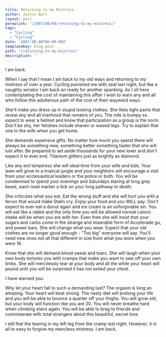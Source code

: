 ```yaml
---
title: Returning to my Mistress
author: Justin Ball
layout: post
permalink: "/2007/08/08/returning-to-my-mistress/"
tags:
  - "Cycling"
  - "Cycling"
date: '2007-08-08T06:00:00Z'
templateKey: blog-post
path: "/returning-to-my-mistress"
description: ''
---
```


I am back.

When I say that I mean I am back to my old ways and returning to my mistress of over a year. Cycling punished me with zeal last night, but like a naughty senator I am back an ready for another spanking. As I sit here contemplating the cost of maintaining this affair I wish to warn any and all who follow this adulterous path of the cost of their wayward ways.

She'll make you dress up in stupid looking clothes. She likes tight pants that reveal any and all manhood that remains of you. The ride is bumpy so expect to wear a helmet and know that participation as a group is the norm. Don't be shy, her fetishes include shaven or waxed legs. Try to explain that one to the wife when you get home.

She demands expensive gifts. No matter how much you spend there will always be something new, something better something faster that she will lust after. Be prepared to set aside thousands for your new lover and don't expect it to ever end. Titanium glitters just as brightly as diamond.

Like any evil temptress she will steal time from your wife and kids. Your lawn will grow to a tropical jungle and your neighbors will encourage a visit from your ecclesiastical leaders or the police or both. You will be condemned to spend your evenings and Saturdays staring at long grey beast, each road marker a tick on your long pathway to death.

She criticizes what you eat. Eat the wrong stuff and she will hurt you with a fervor that would make Stalin cry. Enjoy your food and you WILL pay. Don't expect to ever eat a donut again and ice cream is an unforgivable sin. You will eat like a rabbit and the only time you will be allowed normal caloric intake will be when you are with her. Even then she will insist that your sugars and carbs come in the strange and miserable form of Accelerade gu, and power bars. She will change what you wear. Expect that your old clothes are no longer good enough - "Too big" everyone will say. You'll need new ones not all that different in size from what you wore when you were 16.

Know that she will demand blood sweat and tears. She will laugh when your own body tortures you with cramps that make you want to saw off your own limbs. She will mercilessly tear at your body and all the while your heart will pound until you will be surprised it has not exited your chest.

I have warned you.

Why let your heart fall to such a demanding lust? The orgasm is long an amazing. Your heart will beat strong. The nasty diet will prolong your life and you will be able to bounce a quarter off your thighs. You will grow old, but your body will function like you are 20. You will never breathe hard when climbing stairs again. You will be able to brag to friends and commiserate with total strangers about this beautiful, secret love.

I still feel the tearing in my left leg from the cramp last night. However, it is all to easy to forgive my merciless mistress. I am back.
